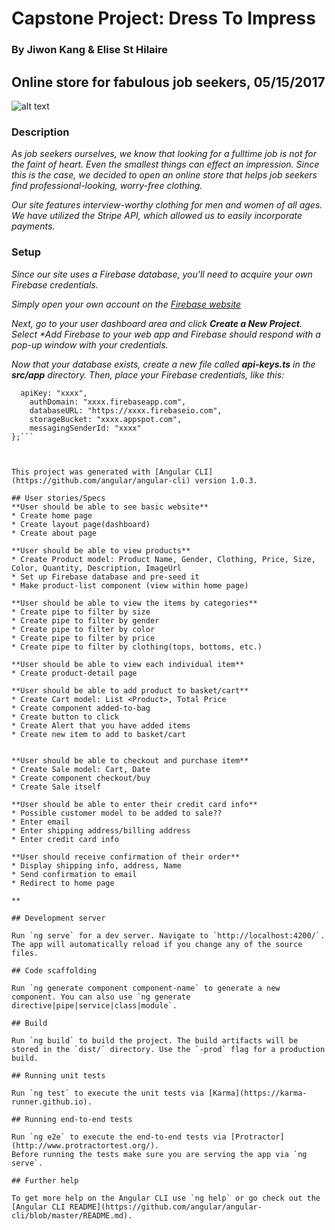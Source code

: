 # Capstone Project: Dress To Impress
### By **Jiwon Kang & Elise St Hilaire**

## Online store for fabulous job seekers, 05/15/2017
![alt text](https://pbs.twimg.com/media/BvWSoLzCIAEjViD.jpg)

### Description
_As job seekers ourselves, we know that looking for a fulltime job is not for the faint of heart. Even the smallest things can effect an impression. Since this is the case, we decided to open an online store that helps job seekers find professional-looking, worry-free clothing._

_Our site features interview-worthy clothing for men and women of all ages. We have utilized the Stripe API, which allowed us to easily incorporate payments._

### Setup
_Since our site uses a Firebase database, you'll need to acquire your own Firebase credentials._

_Simply open your own account on the [Firebase website](https://firebase.google.com/)_

_Next, go to your user dashboard area and click **Create a New Project**.  Select **Add Firebase to your web app* and Firebase should respond with a pop-up window with your credentials._

_Now that your database exists, create a new file called **api-keys.ts** in the **src/app** directory. Then, place your Firebase credentials, like this:_

```export var masterFirebaseConfig = {
  apiKey: "xxxx",
    authDomain: "xxxx.firebaseapp.com",
    databaseURL: "https://xxxx.firebaseio.com",
    storageBucket: "xxxx.appspot.com",
    messagingSenderId: "xxxx"
};```



This project was generated with [Angular CLI](https://github.com/angular/angular-cli) version 1.0.3.

## User stories/Specs
**User should be able to see basic website**
* Create home page
* Create layout page(dashboard)
* Create about page

**User should be able to view products**
* Create Product model: Product Name, Gender, Clothing, Price, Size, Color, Quantity, Description, ImageUrl
* Set up Firebase database and pre-seed it
* Make product-list component (view within home page)

**User should be able to view the items by categories**
* Create pipe to filter by size
* Create pipe to filter by gender
* Create pipe to filter by color
* Create pipe to filter by price
* Create pipe to filter by clothing(tops, bottoms, etc.)

**User should be able to view each individual item**
* Create product-detail page

**User should be able to add product to basket/cart**
* Create Cart model: List <Product>, Total Price
* Create component added-to-bag
* Create button to click
* Create Alert that you have added items
* Create new item to add to basket/cart


**User should be able to checkout and purchase item**
* Create Sale model: Cart, Date
* Create component checkout/buy
* Create Sale itself

**User should be able to enter their credit card info**
* Possible customer model to be added to sale??
* Enter email
* Enter shipping address/billing address
* Enter credit card info

**User should receive confirmation of their order**
* Display shipping info, address, Name
* Send confirmation to email
* Redirect to home page

**

## Development server

Run `ng serve` for a dev server. Navigate to `http://localhost:4200/`. The app will automatically reload if you change any of the source files.

## Code scaffolding

Run `ng generate component component-name` to generate a new component. You can also use `ng generate directive|pipe|service|class|module`.

## Build

Run `ng build` to build the project. The build artifacts will be stored in the `dist/` directory. Use the `-prod` flag for a production build.

## Running unit tests

Run `ng test` to execute the unit tests via [Karma](https://karma-runner.github.io).

## Running end-to-end tests

Run `ng e2e` to execute the end-to-end tests via [Protractor](http://www.protractortest.org/).
Before running the tests make sure you are serving the app via `ng serve`.

## Further help

To get more help on the Angular CLI use `ng help` or go check out the [Angular CLI README](https://github.com/angular/angular-cli/blob/master/README.md).
